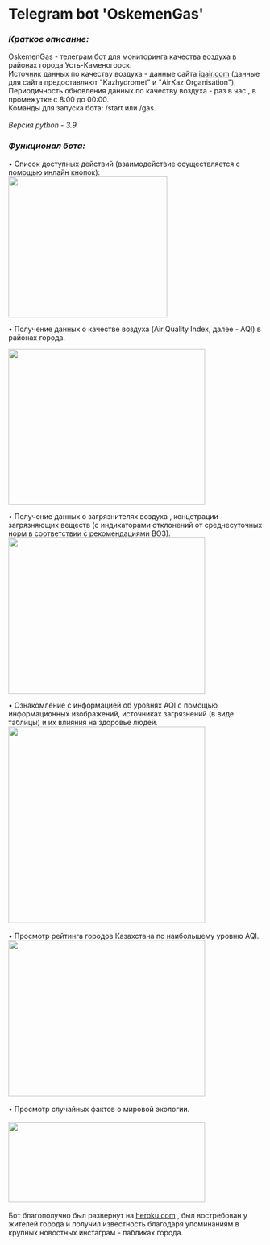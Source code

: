 # Telegram bot  'OskemenGas' 
### *Краткое описание:*
OskemenGas - телеграм бот для мониторинга качества воздуха в районах города Усть-Каменогорск.
</br>
Источник данных по качеству воздуха - данные сайта [iqair.com]("iqair.com") (данные для сайта предоставляют "Kazhydromet" и "AirKaz Organisation").
</br>
Периодичность обновления данных по качеству воздуха - раз в час , в промежутке с 8:00 до 00:00.
</br>
Команды для запуска бота: /start или /gas.
</br>
</br>
*Версия python - 3.9.*
</br>


###  *Функционал бота:*
• Cписок доступных действий (взаимодействие осуществляется с помощью инлайн кнопок):
</br>
<img src="https://i.imgur.com/dzBPyz2.png" width = "315" height = "280">

• Получение данных о качестве воздуха (Air Quality Index, далее - AQI) в районах города.

<img src="https://i.imgur.com/ybsgVxn.png" width = "390" height = "310">
</br>

• Получение данных о загрязнителях воздуха , концетрации загрязняющих веществ (с индикаторами отклонений от среднесуточных норм в соответствии с рекомендациями ВОЗ).
</br>
<img src="https://i.imgur.com/K9PXDMa.png" width = "390" height = "310">

• Ознакомление с информацией об уровнях AQI c помощью информационных изображений, источниках загрязнений (в виде таблицы) и их влияния на здоровье людей.
</br>
<img src="https://i.imgur.com/X9J8U0p.png" width = "390">
</br>
</br>
• Просмотр рейтинга городов Казахстана по наибольшему уровню AQI.
</br> 
<img src="https://i.imgur.com/5DdYNX4.png" width = "390" height = "310" >
</br>
</br>
• Просмотр случайных фактов о мировой экологии.
</br>
</br>
<img src="https://i.imgur.com/1edGRSH.png" width = "390" height = "160">
</br>
</br>
Бот благополучно был развернут на [heroku.com]("heroku.com") , был востребован у жителей города и получил известность благодаря упоминаниям в крупных новостных инстаграм - пабликах города.
